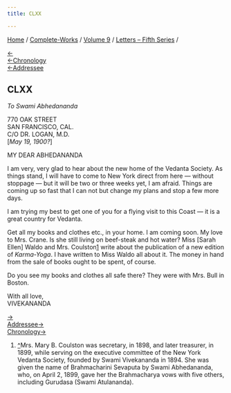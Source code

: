 ```yaml
---
title: CLXX

---
```

<div>

[Home](../../../index.htm) / [Complete-Works](../../complete_works.htm)
/ [Volume 9](../volume_9_contents.htm) / [Letters – Fifth
Series](letters_fifth_series_contents.htm) /

[←](169_christina.htm)  
[←Chronology](169_christina.htm)  
[←Addressee](../../volume_8/epistles_fourth_series/053_kali.htm)

## CLXX

*To Swami Abhedananda*

770 OAK STREET  
SAN FRANCISCO, CAL.  
C/O DR. LOGAN, M.D.  
\[*May 19, 1900?*\]

MY DEAR ABHEDANANDA

I am very, very glad to hear about the new home of the Vedanta Society.
As things stand, I will have to come to New York direct from here —
without stoppage — but it will be two or three weeks yet, I am afraid.
Things are coming up so fast that I can not but change my plans and stop
a few more days.

I am trying my best to get one of you for a flying visit to this Coast —
it is a great country for Vedanta.

Get all my books and clothes etc., in your home. I am coming soon. My
love to Mrs. Crane. Is she still living on beef-steak and hot water?
Miss \[Sarah Ellen\] Waldo and Mrs. Coulston[1](#fn1) write about the
publication of a new edition of *Karma-Yoga*. I have written to Miss
Waldo all about it. The money in hand from the sale of books ought to be
spent, of course.

Do you see my books and clothes all safe there? They were with Mrs. Bull
in Boston.

With all love,  
VIVEKANANDA

[→](171_christina.htm)  
[Addressee→](178_abhedananda.htm)  
[Chronology→](../../volume_8/epistles_fourth_series/180_nivedita.htm)

</div>

1.  [^](#fn1_1)Mrs. Mary B. Coulston was secretary, in 1898, and later
    treasurer, in 1899, while serving on the executive committee of the
    New York Vedanta Society, founded by Swami Vivekananda in 1894. She
    was given the name of Brahmacharini Sevaputa by Swami Abhedananda,
    who, on April 2, 1899, gave her the Brahmacharya vows with five
    others, including Gurudasa (Swami Atulananda).
